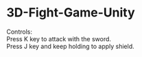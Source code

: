 # 3D-Fight-Game-Unity
 
Controls:  
Press K key to attack with the sword.  
Press J key and keep holding to apply shield.  

